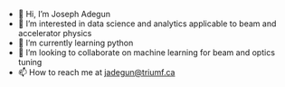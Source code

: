 - 👋 Hi, I’m Joseph Adegun
- 👀 I’m interested in data science and analytics applicable to beam and accelerator physics
- 🌱 I’m currently learning python
- 💞️ I’m looking to collaborate on machine learning for beam and optics tuning
- 📫 How to reach me at jadegun@triumf.ca

<!---
j-adegun/j-adegun is a ✨ special ✨ repository because its `README.md` (this file) appears on your GitHub profile.
You can click the Preview link to take a look at your changes.
--->
